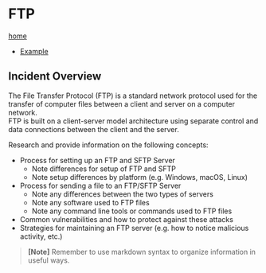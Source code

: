 # FTP

[home](../README.md)
- [Example](#Example)

## Incident Overview  

The File Transfer Protocol (FTP) is a standard network protocol used for the transfer of computer files between a client and server on a computer network.   
FTP is built on a client-server model architecture using separate control and data connections between the client and the server.  

Research and provide information on the following concepts:  

- Process for setting up an FTP and SFTP Server     
    - Note differences for setup of FTP and SFTP
    - Note setup differences by platform (e.g. Windows, macOS, Linux)    
- Process for sending a file to an FTP/SFTP Server     
    - Note any differences between the two types of servers
    - Note any software used to FTP files
    - Note any command line tools or commands used to FTP files 
- Common vulnerabilities and how to protect against these attacks
- Strategies for maintaining an FTP server (e.g. how to notice malicious activity, etc.)

>**[Note]** Remember to use markdown syntax to organize information in useful ways.
